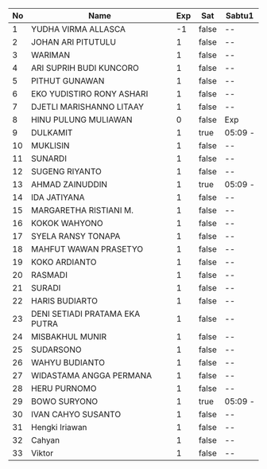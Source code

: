 | No | Name | Exp | Sat | Sabtu1 |
|-----|-----|-----|-----|-----|
| 1 | YUDHA VIRMA ALLASCA | -1 | false | -- |
| 2 | JOHAN ARI PITUTULU | 1 | false | -- |
| 3 | WARIMAN | 1 | false | -- |
| 4 | ARI SUPRIH BUDI KUNCORO | 1 | false | -- |
| 5 | PITHUT GUNAWAN | 1 | false | -- |
| 6 | EKO YUDISTIRO RONY ASHARI | 1 | false | -- |
| 7 | DJETLI MARISHANNO LITAAY | 1 | false | -- |
| 8 | HINU PULUNG MULIAWAN | 0 | false | Exp |
| 9 | DULKAMIT | 1 | true | 05:09 - |
| 10 | MUKLISIN | 1 | false | -- |
| 11 | SUNARDI | 1 | false | -- |
| 12 | SUGENG RIYANTO | 1 | false | -- |
| 13 | AHMAD ZAINUDDIN | 1 | true | 05:09 - |
| 14 | IDA JATIYANA | 1 | false | -- |
| 15 | MARGARETHA RISTIANI M. | 1 | false | -- |
| 16 | KOKOK WAHYONO | 1 | false | -- |
| 17 | SYELA RANSY TONAPA | 1 | false | -- |
| 18 | MAHFUT WAWAN PRASETYO | 1 | false | -- |
| 19 | KOKO ARDIANTO | 1 | false | -- |
| 20 | RASMADI | 1 | false | -- |
| 21 | SURADI | 1 | false | -- |
| 22 | HARIS BUDIARTO | 1 | false | -- |
| 23 | DENI SETIADI PRATAMA EKA PUTRA | 1 | false | -- |
| 24 | MISBAKHUL MUNIR | 1 | false | -- |
| 25 | SUDARSONO | 1 | false | -- |
| 26 | WAHYU BUDIANTO | 1 | false | -- |
| 27 | WIDASTAMA ANGGA PERMANA | 1 | false | -- |
| 28 | HERU PURNOMO | 1 | false | -- |
| 29 | BOWO SURYONO | 1 | true | 05:09 - |
| 30 | IVAN CAHYO SUSANTO | 1 | false | -- |
| 31 | Hengki Iriawan | 1 | false | -- |
| 32 | Cahyan | 1 | false | -- |
| 33 | Viktor | 1 | false | -- |

